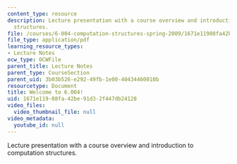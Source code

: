 ```yaml
---
content_type: resource
description: Lecture presentation with a course overview and introduction to computation
  structures.
file: /courses/6-004-computation-structures-spring-2009/1671e11908fa42be91d32f447db24128_MIT6_004s09_lec01.pdf
file_type: application/pdf
learning_resource_types:
- Lecture Notes
ocw_type: OCWFile
parent_title: Lecture Notes
parent_type: CourseSection
parent_uid: 3b03b526-e292-49fb-1e00-40434460010b
resourcetype: Document
title: Welcome to 6.004!
uid: 1671e119-08fa-42be-91d3-2f447db24128
video_files:
  video_thumbnail_file: null
video_metadata:
  youtube_id: null
---
```

Lecture presentation with a course overview and introduction to computation structures.

